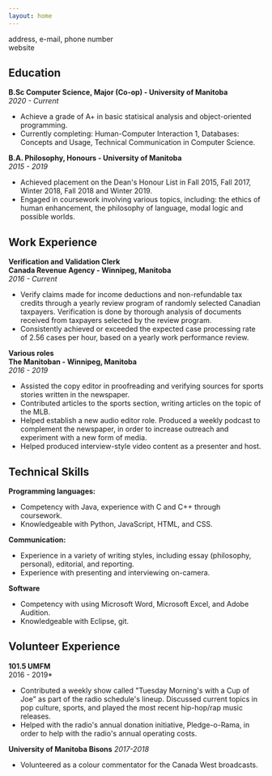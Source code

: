 ```yaml
---
layout: home
---
```



address, e-mail, phone number  
website

## Education

**B.Sc Computer Science, Major (Co-op) - University of Manitoba**  
*2020 - Current*

- Achieve a grade of A+ in basic statisical analysis and object-oriented programming.
- Currently completing: Human-Computer Interaction 1, Databases: Concepts and Usage, Technical Communication in Computer Science.

**B.A. Philosophy, Honours - University of Manitoba**  
*2015 - 2019*

- Achieved placement on the Dean's Honour List in Fall 2015, Fall 2017, Winter 2018, Fall 2018 and Winter 2019.
- Engaged in coursework involving various topics, including: the ethics of human enhancement, the philosophy of language, modal logic and possible worlds.

## Work Experience

**Verification and Validation Clerk  
Canada Revenue Agency - Winnipeg, Manitoba**  
*2016 - Current*

- Verify claims made for income deductions and non-refundable tax credits through a yearly review program of randomly selected Canadian taxpayers. Verification is done by thorough analysis of documents received from taxpayers selected by the review program.
- Consistently achieved or exceeded the 
expected case processing rate of 2.56 cases 
per hour, based on a yearly work performance 
review.

**Various roles  
The Manitoban - Winnipeg, Manitoba**  
*2016 - 2019*

- Assisted the copy editor in proofreading and verifying sources for sports stories written in the newspaper.
- Contributed articles to the sports section, writing articles on the topic of the MLB.
- Helped establish a new audio editor role. Produced a weekly podcast to complement the newspaper, in order to increase outreach and experiment with a new form of media.
- Helped produced interview-style video content as a presenter and host.

## Technical Skills

**Programming languages:**  
- Competency with Java, experience with C and C++ through coursework.
- Knowledgeable with Python, JavaScript, HTML, and CSS.

**Communication:**
- Experience in a variety of writing styles, including essay (philosophy, personal), editorial, and reporting.
- Experience with presenting and interviewing on-camera.

**Software**
- Competency with using Microsoft Word, Microsoft Excel, and Adobe Audition.
- Knowledgeable with Eclipse, git.


## Volunteer Experience

**101.5 UMFM**  
2016 - 2019*
- Contributed a weekly show called "Tuesday Morning's with a Cup of Joe" as part of the radio schedule's lineup. Discussed current topics in pop culture, sports, and played the most recent hip-hop/rap music releases.
- Helped with the radio's annual donation initiative, Pledge-o-Rama, in order to help with the radio's annual operating costs.

**University of Manitoba Bisons**
*2017-2018*
- Volunteered as a colour commentator for the Canada West broadcasts.




